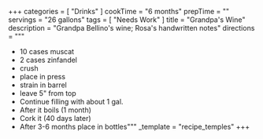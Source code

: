+++
categories = [ "Drinks" ]
cookTime = "6 months"
prepTime = ""
servings = "26 gallons"
tags = [ "Needs Work" ]
title = "Grandpa's Wine"
description = "Grandpa Bellino's wine; Rosa's handwritten notes"
directions = """
* 10 cases muscat
* 2 cases zinfandel
* crush
* place in press
* strain in barrel
* leave 5" from top
* Continue filling with about 1 gal.
* After it boils (1 month)
* Cork it (40 days later)
* After 3-6 months place in bottles"""
_template = "recipe_temples"
+++

